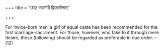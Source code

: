 +++
title = "012 सवर्णाग्रे द्विजातीनाम्"

+++

For ‘twice-born men’ a girl of equal caste has been recommended for the first marriage-sacrament. For those, however, who take to it through mere desire, these (following) should be regarded as preferable in due order.—(12)